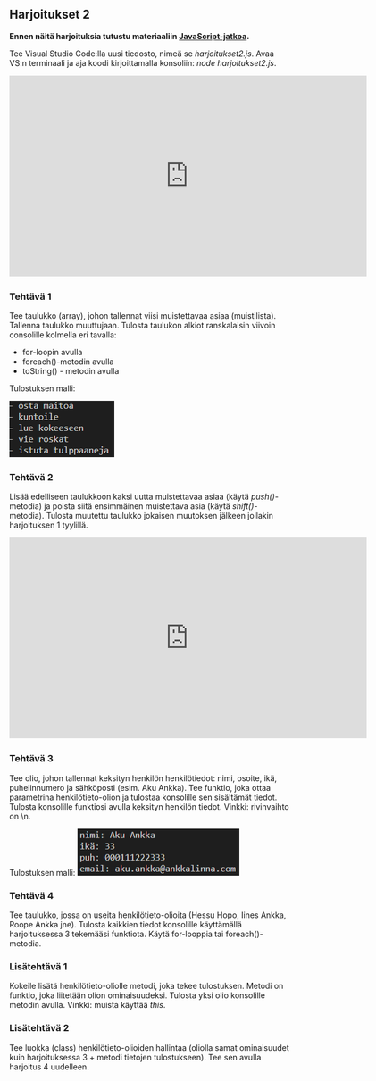 ## Harjoitukset 2

**Ennen näitä harjoituksia tutustu materiaaliin [JavaScript-jatkoa](../js/jatkoa.html).**

Tee Visual Studio Code:lla uusi tiedosto, nimeä se *harjoitukset2.js*. Avaa VS:n terminaali ja aja koodi kirjoittamalla konsoliin: *node harjoitukset2.js*.

<iframe width="640" height="360" src="https://web.microsoftstream.com/embed/video/1a56fd4c-5818-4711-8e75-9338ed151660?autoplay=false&amp;showinfo=true" allowfullscreen style="border:none;"></iframe>

### Tehtävä 1

Tee taulukko (array), johon tallennat viisi muistettavaa asiaa (muistilista). Tallenna taulukko muuttujaan. Tulosta taulukon alkiot ranskalaisin viivoin consolille kolmella eri tavalla:

- for-loopin avulla
- foreach()-metodin avulla
- toString() - metodin avulla

Tulostuksen malli:

![listamalli](./img/muistilista.PNG)

### Tehtävä 2

Lisää edelliseen taulukkoon kaksi uutta muistettavaa asiaa (käytä *push()*-metodia) ja poista siitä ensimmäinen muistettava asia (käytä *shift()*-metodia). Tulosta muutettu taulukko jokaisen muutoksen jälkeen jollakin harjoituksen 1 tyylillä.

<iframe width="640" height="360" src="https://web.microsoftstream.com/embed/video/61f62497-22ba-4333-acf9-164beac7b264?autoplay=false&amp;showinfo=true" allowfullscreen style="border:none;"></iframe>

### Tehtävä 3

Tee olio, johon tallennat keksityn henkilön henkilötiedot: nimi, osoite, ikä, puhelinnumero ja sähköposti (esim. Aku Ankka). Tee funktio, joka ottaa parametrina henkilötieto-olion ja tulostaa konsolille sen sisältämät tiedot. Tulosta konsolille funktiosi avulla keksityn henkilön tiedot. Vinkki: rivinvaihto on \n.

Tulostuksen malli:
![oliomalli](./img/oliotulostus.PNG)

### Tehtävä 4

Tee taulukko, jossa on useita henkilötieto-olioita (Hessu Hopo, Iines Ankka, Roope Ankka jne). Tulosta kaikkien tiedot konsolille käyttämällä harjoituksessa 3 tekemääsi funktiota. Käytä for-looppia tai foreach()-metodia.

### Lisätehtävä 1

Kokeile lisätä henkilötieto-oliolle metodi, joka tekee tulostuksen. Metodi on funktio, joka liitetään olion ominaisuudeksi. Tulosta yksi olio konsolille metodin avulla. Vinkki: muista käyttää *this*.

### Lisätehtävä 2

Tee luokka (class) henkilötieto-olioiden hallintaa (oliolla samat ominaisuudet kuin harjoituksessa 3 + metodi tietojen tulostukseen). Tee sen avulla harjoitus 4 uudelleen.